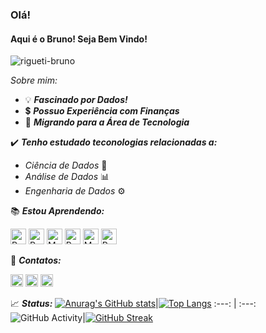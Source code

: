 

### Olá! 
#### Aqui é o Bruno! Seja Bem Vindo!

<img src="https://komarev.com/ghpvc/?username=rigueti-bruno" alt="rigueti-bruno" />

_Sobre mim:_


- 💡 ***Fascinado por Dados!***
- 💲 ***Possuo Experiência com Finanças***
- 🔣 ***Migrando para a Área de Tecnologia***


✔️ ***Tenho estudado teconologias relacionadas a:***
- _Ciência de Dados_ 🧮
- _Análise de Dados_ 📊
- _Engenharia de Dados_ ⚙️



📚 ***Estou Aprendendo:***

<img src="https://cdn.jsdelivr.net/gh/devicons/devicon/icons/python/python-original.svg" title="Python" alt="Python" width="25" height="25"/> <img src="https://cdn.jsdelivr.net/gh/devicons/devicon/icons/r/r-original.svg" title="Linguagem R" alt="R" width="25" height="25"/> <img src="https://cdn.jsdelivr.net/gh/devicons/devicon/icons/mysql/mysql-original.svg" title="MySQL" alt="MySQL" width="25" height="25"/> <img src="https://cdn.jsdelivr.net/gh/devicons/devicon/icons/postgresql/postgresql-original.svg" title="PostgreSQL" alt="PostgreSQL" width="25" height="25"/> <img src="https://cdn.jsdelivr.net/gh/devicons/devicon/icons/mongodb/mongodb-original.svg" title="MongoDB" alt="MongoDB" width="25" height="25"/> 
<img src="https://upload.wikimedia.org/wikipedia/commons/thumb/c/cf/New_Power_BI_Logo.svg/900px-New_Power_BI_Logo.svg.png" title="Power BI" alt="Power BI" width="25" height="25"/>

📧 ***Contatos:***

[<img src="https://www.vectorlogo.zone/logos/linkedin/linkedin-icon.svg" title="LinkedIn" target="_blank" alt="LinkedIn" width="20" height="20"/>](https://www.linkedin.com/in/bruno-rigueti-brandao/)
[<img src="https://www.vectorlogo.zone/logos/twitter/twitter-tile.svg"  target="_blank" title="Twitter" alt="Twitter" width="20" height="20"/>](https://twitter.com/rigueti_bruno)
[<img src="https://www.vectorlogo.zone/logos/discordapp/discordapp-tile.svg" target="_blank" title="Discord" alt="Discord" width="20" height="20"/>](http://discordapp.com/users/943678006889685014)



📈 ***Status:***
[![Anurag's GitHub stats](https://github-readme-stats.vercel.app/api?username=rigueti-bruno&show_icons=true&theme=gotham&locale=pt-br&hide_border=true)](https://github.com/anuraghazra/github-readme-stats)|[![Top Langs](https://github-readme-stats.vercel.app/api/top-langs/?username=rigueti-bruno&show_icons=true&theme=gotham&locale=pt-br&hide_border=true)](https://github.com/anuraghazra/github-readme-stats)
:---: | :---:
![GitHub Activity](https://activity-graph.herokuapp.com/graph?username=rigueti-bruno&theme=gotham&area=true&hide_border=true&locale=pt-br)|[![GitHub Streak](https://github-readme-streak-stats.herokuapp.com?user=rigueti-bruno&locale=pt-br&theme=gotham&hide_border=true&date_format=M%20j%5B%2C%20Y%5D)](https://git.io/streak-stats)

